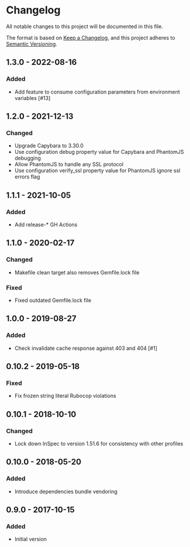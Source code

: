 # Changelog

All notable changes to this project will be documented in this file.

The format is based on [Keep a Changelog](https://keepachangelog.com/en/1.0.0/),
and this project adheres to [Semantic Versioning](https://semver.org/spec/v2.0.0.html).

## 1.3.0 - 2022-08-16
### Added
- Add feature to consume configuration parameters from environment variables [#13]

## 1.2.0 - 2021-12-13
### Changed
- Upgrade Capybara to 3.30.0
- Use configuration debug property value for Capybara and PhantomJS debugging
- Allow PhantomJS to handle any SSL protocol
- Use configuration verify_ssl property value for PhantomJS ignore ssl errors flag

## 1.1.1 - 2021-10-05
### Added
- Add release-* GH Actions

## 1.1.0 - 2020-02-17
### Changed
- Makefile clean target also removes Gemfile.lock file

### Fixed
- Fixed outdated Gemfile.lock file

## 1.0.0 - 2019-08-27
### Added
- Check invalidate cache response against 403 and 404 [#1]

## 0.10.2 - 2019-05-18
### Fixed
- Fix frozen string literal Rubocop violations

## 0.10.1 - 2018-10-10
### Changed
- Lock down InSpec to version 1.51.6 for consistency with other profiles

## 0.10.0 - 2018-05-20
### Added
- Introduce dependencies bundle vendoring

## 0.9.0 - 2017-10-15
### Added
- Initial version
